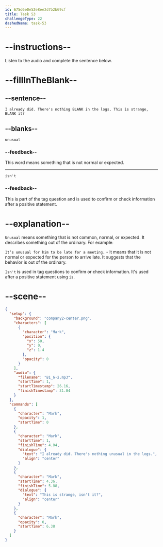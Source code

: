 ```yaml
---
id: 675d6e0e52e8ee2d7b2b69cf
title: Task 53
challengeType: 22
dashedName: task-53
---
```


<!-- (audio) Mark: I already did. There's nothing unusual in the logs. This is strange, isn’t it? -->

# --instructions--

Listen to the audio and complete the sentence below.

# --fillInTheBlank--

## --sentence--

`I already did. There's nothing BLANK in the logs. This is strange, BLANK it?`

## --blanks--

`unusual`

### --feedback--

This word means something that is not normal or expected.

---

`isn't`

### --feedback--

This is part of the tag question and is used to confirm or check information after a positive statement.

# --explanation--

`Unusual` means something that is not common, normal, or expected. It describes something out of the ordinary. For example:

`It’s unusual for him to be late for a meeting.` - It means that it is not normal or expected for the person to arrive late. It suggests that the behavior is out of the ordinary.

`Isn't` is used in tag questions to confirm or check information. It's used after a positive statement using `is`.

# --scene--

```json
{
  "setup": {
    "background": "company2-center.png",
    "characters": [
      {
        "character": "Mark",
        "position": {
          "x": 50,
          "y": 0,
          "z": 1.4
        },
        "opacity": 0
      }
    ],
    "audio": {
      "filename": "B1_6-2.mp3",
      "startTime": 1,
      "startTimestamp": 26.16,
      "finishTimestamp": 31.04
    }
  },
  "commands": [
    {
      "character": "Mark",
      "opacity": 1,
      "startTime": 0
    },
    {
      "character": "Mark",
      "startTime": 1,
      "finishTime": 4.04,
      "dialogue": {
        "text": "I already did. There's nothing unusual in the logs.",
        "align": "center"
      }
    },
    {
      "character": "Mark",
      "startTime": 4.36,
      "finishTime": 5.88,
      "dialogue": {
        "text": "This is strange, isn't it?",
        "align": "center"
      }
    },
    {
      "character": "Mark",
      "opacity": 0,
      "startTime": 6.38
    }
  ]
}
```
